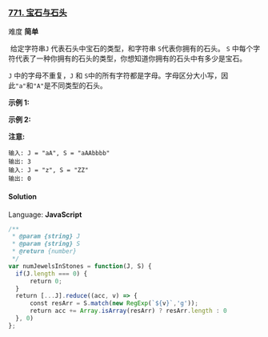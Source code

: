 ### [771\. 宝石与石头](https://leetcode-cn.com/problems/jewels-and-stones/)

难度 **简单**

 给定字符串`J` 代表石头中宝石的类型，和字符串 `S`代表你拥有的石头。 `S` 中每个字符代表了一种你拥有的石头的类型，你想知道你拥有的石头中有多少是宝石。

`J` 中的字母不重复，`J` 和 `S`中的所有字符都是字母。字母区分大小写，因此`"a"`和`"A"`是不同类型的石头。

**示例 1:**

**示例 2:**

**注意:**

```
输入: J = "aA", S = "aAAbbbb"
输出: 3
输入: J = "z", S = "ZZ"
输出: 0
```

#### Solution

Language: **JavaScript**

```javascript
/**
 * @param {string} J
 * @param {string} S
 * @return {number}
 */
var numJewelsInStones = function(J, S) {
  if(J.length === 0) {
      return 0;
  }
  return [...J].reduce((acc, v) => {
      const resArr = S.match(new RegExp(`${v}`,'g'));
      return acc += Array.isArray(resArr) ? resArr.length : 0
  }, 0)
};
```